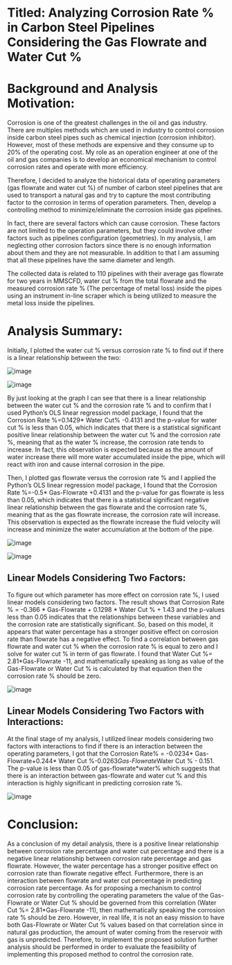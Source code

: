 # Titled: Analyzing Corrosion Rate % in Carbon Steel Pipelines Considering the Gas Flowrate and Water Cut %

# Background and Analysis Motivation:
Corrosion is one of the greatest challenges in the oil and gas industry. There are multiples methods which are used in industry to control corrosion inside carbon steel pipes such as chemical injection (corrosion inhibitor). However, most of these methods are expensive and they consume up to 20% of the operating cost. My role as an operation engineer at one of the oil and gas companies is to develop an economical mechanism to control corrosion rates and operate with more efficiency. 

Therefore, I decided to analyze the historical data of operating parameters (gas flowrate and water cut %) of number of carbon steel pipelines that are used to transport a natural gas and try to capture the most contributing factor to the corrosion in terms of operation parameters. Then, develop a controlling method to minimize/eliminate the corrosion inside gas pipelines. 

In fact, there are several factors which can cause corrosion. These factors are not limited to the operation parameters, but they could involve other factors such as pipelines configuration (geometries). In my analysis, I am neglecting other corrosion factors since there is no enough information about them and they are not measurable.  In addition to that I am assuming that all these pipelines have the same diameter and length. 

The collected data is related to 110 pipelines with their average gas flowrate for two years in MMSCFD, water cut % from the total flowrate and the measured corrosion rate % (The percentage of metal loss) inside the pipes using an instrument in-line scraper which is being utilized to measure the metal loss inside the pipelines. 

# Analysis Summary: 
Initially, I plotted the water cut % versus corrosion rate % to find out if there is a linear relationship between the two: 

  ![image](https://github.com/AhmedJabbari/CHE-2410-Project-1/assets/148829971/319f73f4-38f0-49b8-8996-ce1dc21139dd)


  ![image](https://github.com/AhmedJabbari/CHE-2410-Project-1/assets/148829971/4e6a3756-99d4-4949-9981-627d9df7855a)



By just looking at the graph I can see that there is a linear relationship between the water cut % and the corrosion rate % and to confirm that I used Python’s OLS linear regression model package, I found that the Corrosion Rate %=0.1429* Water Cut% -0.4131 and the p-value for water cut % is less than 0.05, which indicates that there is a statistical significant positive linear relationship between the water cut % and the corrosion rate %, meaning that as the water % increase, the corrosion rate tends to increase. In fact, this observation is expected because as the amount of water increase there will more water accumulated inside the pipe, which will react with iron and cause internal corrosion in the pipe.   

Then, I plotted gas flowrate versus the corrosion rate % and I applied the Python’s OLS linear regression model package, I found that the Corrosion Rate %=-0.5* Gas-Flowrate +0.4131 and the p-value for gas flowrate is less than 0.05, which indicates that there is a statistical significant negative linear relationship between the gas flowrate and the corrosion rate %, meaning that as the gas flowrate increase, the corrosion rate will increase. This observation is expected as the flowrate increase the fluid velocity will increase and minimize the water accumulation at the bottom of the pipe. 

  ![image](https://github.com/AhmedJabbari/CHE-2410-Project-1/assets/148829971/032984e0-b6f5-42ef-a37d-f7ddd1c446c6)



  ![image](https://github.com/AhmedJabbari/CHE-2410-Project-1/assets/148829971/0e1e9e81-5c99-45c9-9476-6d9065c1a5f7)



 
  ## Linear Models Considering Two Factors:


To figure out which parameter has more effect on corrosion rate %, I used linear models considering two factors. The result shows that Corrosion Rate % = -0.366 * Gas-Flowrate + 0.1298 * Water Cut % + 1.43 and the p-values less than 0.05 indicates that the relationships between these variables and the corrosion rate are statistically significant. So, based on this model, it appears that water percentage has a stronger positive effect on corrosion rate than flowrate has a negative effect. To find a correlation between gas flowrate and water cut % when the corrosion rate % is equal to zero and I solve for water cut % in term of gas flowrate. I found that Water Cut %= 2.81*Gas-Flowrate -11, and mathematically speaking as long as value of the Gas-Flowrate or Water Cut % is calculated by that equation then the corrosion rate % should be zero.  


  ![image](https://github.com/AhmedJabbari/CHE-2410-Project-1/assets/148829971/eb074105-8a1d-4e6d-957a-b39f3fa91e49)



 ## Linear Models Considering Two Factors with Interactions:
At the final stage of my analysis, I utilized linear models considering two factors with interactions to find if there is an interaction between the operating parameters, I got that the Corrosion Rate% = -0.0234* Gas-Flowrate+0.244* Water Cut %-0.0263*Gas-Flowrate*Water Cut % - 0.151. The p-value is less than 0.05 of gas-flowrate*water% which suggests that there is an interaction between gas-flowrate and water cut % and this interaction is highly significant in predicting corrosion rate %.


  ![image](https://github.com/AhmedJabbari/CHE-2410-Project-1/assets/148829971/71eff791-482c-4b35-a065-4b11b34bbdb4)



 
# Conclusion:
As a conclusion of my detail analysis, there is a positive linear relationship between corrosion rate percentage and water cut percentage and there is a negative linear relationship between corrosion rate percentage and gas flowrate. However, the water percentage has a stronger positive effect on corrosion rate than flowrate negative effect. Furthermore, there is an interaction between flowrate and water cut percentage in predicting corrosion rate percentage. As for proposing a mechanism to control corrosion rate by controlling the operating parameters the value of the Gas-Flowrate or Water Cut % should be governed from this correlation (Water Cut %= 2.81*Gas-Flowrate -11), then mathematically speaking the corrosion rate % should be zero. However, in real life, it is not an easy mission to have both Gas-Flowrate or Water Cut % values based on that correlation since in natural gas production, the amount of water coming from the reservoir with gas is unpredicted. Therefore, to implement the proposed solution further analysis should be performed in order to evaluate the feasibility of implementing this proposed method to control the corrosion rate. 
